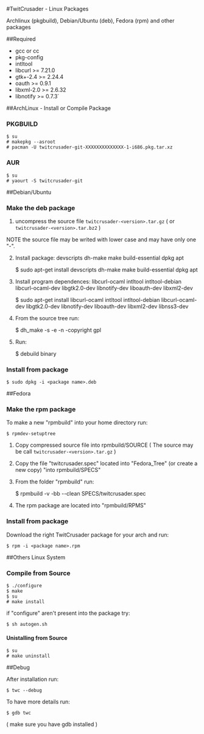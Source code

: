 #TwitCrusader - Linux Packages

Archlinux (pkgbuild), Debian/Ubuntu (deb), Fedora (rpm) and other packages

##Required

* gcc or cc
* pkg-config
* intltool
* libcurl >= 7.21.0
* gtk+-2.4 >= 2.24.4
* oauth >= 0.9.1
* libxml-2.0 >= 2.6.32
* libnotify >= 0.7.3`


##ArchLinux - Install or Compile Package

### PKGBUILD
    $ su
    # makepkg --asroot
    # pacman -U twitcrusader-git-XXXXXXXXXXXXXX-1-i686.pkg.tar.xz

### AUR
    $ su
    # yaourt -S twitcrusader-git


##Debian/Ubuntu

### Make the deb package

1) uncompress the source file `twitcrusader-<version>.tar.gz` ( or `twitcrusader-<version>.tar.bz2` )

NOTE the source file may be writed with lower case and may have only one  "-". 

2) Install package:  devscripts dh-make make build-essential dpkg apt

    $ sudo apt-get install devscripts dh-make make build-essential dpkg apt

3) Install program dependences: libcurl-ocaml intltool intltool-debian libcurl-ocaml-dev 
   libgtk2.0-dev libnotify-dev liboauth-dev libxml2-dev

    $ sudo apt-get install libcurl-ocaml intltool intltool-debian libcurl-ocaml-dev libgtk2.0-dev libnotify-dev liboauth-dev libxml2-dev libnss3-dev

4) From the source tree run:

    $ dh_make -s -e <email address> -n -copyright gpl

5) Run:

    $ debuild binary 

### Install from package

    $ sudo dpkg -i <package name>.deb


##Fedora

### Make the rpm package

To make a new "rpmbuild" into your home directory run:

    $ rpmdev-setuptree

1) Copy compressed source file into rpmbuild/SOURCE
	( The source may be call `twitcrusader-<version>.tar.gz` )

2) Copy the file "twitcrusader.spec" located into "Fedora_Tree" (or create a new copy) "into rpmbuild/SPECS"

3) From the folder "rpmbuild" run:

    $ rpmbuild -v -bb --clean SPECS/twitcrusader.spec

4) The rpm package are located into "rpmbuild/RPMS"


### Install from package

Download the right TwitCrusader package for your arch and run:

    $ rpm -i <package name>.rpm

##Others Linux System

### Compile from Source
    $ ./configure
    $ make
    $ su
    # make install

if "configure" aren't present into the package try:

    $ sh autogen.sh

#### Unistalling from Source
    $ su
    # make uninstall
    
    
##Debug

After installation run:

    $ twc --debug

To have more details run:

    $ gdb twc

( make sure you have gdb installed )
